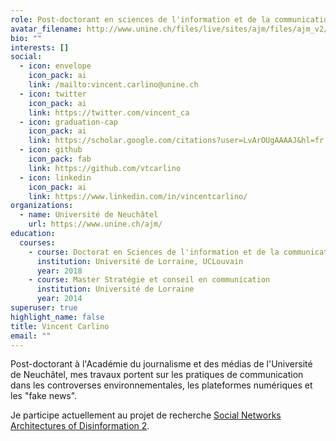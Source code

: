 ```yaml
---
role: Post-doctorant en sciences de l'information et de la communication
avatar_filename: http://www.unine.ch/files/live/sites/ajm/files/ajm_v2/Equipe/Equipe%20AJM/Carlino%20Vincent.jpg
bio: ""
interests: []
social:
  - icon: envelope
    icon_pack: ai
    link: /mailto:vincent.carlino@unine.ch
  - icon: twitter
    icon_pack: ai
    link: https://twitter.com/vincent_ca
  - icon: graduation-cap
    icon_pack: ai
    link: https://scholar.google.com/citations?user=LvArOUgAAAAJ&hl=fr
  - icon: github
    icon_pack: fab
    link: https://github.com/vtcarlino
  - icon: linkedin
    icon_pack: ai
    link: https://www.linkedin.com/in/vincentcarlino/
organizations:
  - name: Université de Neuchâtel
    url: https://www.unine.ch/ajm/
education:
  courses:
    - course: Doctorat en Sciences de l'information et de la communication
      institution: Université de Lorraine, UCLouvain
      year: 2018
    - course: Master Stratégie et conseil en communication
      institution: Université de Lorraine
      year: 2014
superuser: true
highlight_name: false
title: Vincent Carlino
email: ""
---
```

Post-doctorant à l'Académie du journalisme et des médias de l'Université de Neuchâtel, mes travaux portent sur les pratiques de communication dans les controverses environnementales, les plateformes numériques et les "fake news".

Je participe actuellement au projet de recherche [Social Networks Architectures of Disinformation 2](https://www.media-initiative.ch/project/sad-ii/).